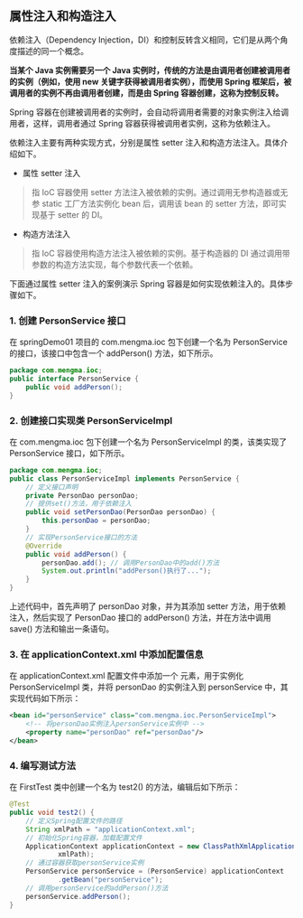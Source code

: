 ## 属性注入和构造注入

依赖注入（Dependency Injection，DI）和控制反转含义相同，它们是从两个角度描述的同一个概念。

**当某个 Java 实例需要另一个 Java 实例时，传统的方法是由调用者创建被调用者的实例（例如，使用 new 关键字获得被调用者实例），而使用 Spring 框架后，被调用者的实例不再由调用者创建，而是由 Spring 容器创建，这称为控制反转。**

Spring 容器在创建被调用者的实例时，会自动将调用者需要的对象实例注入给调用者，这样，调用者通过 Spring 容器获得被调用者实例，这称为依赖注入。

依赖注入主要有两种实现方式，分别是属性 setter 注入和构造方法注入。具体介绍如下。

- 属性 setter 注入

> 指 IoC 容器使用 setter 方法注入被依赖的实例。通过调用无参构造器或无参 static 工厂方法实例化 bean 后，调用该 bean 的 setter 方法，即可实现基于 setter 的 DI。

- 构造方法注入
> 指 IoC 容器使用构造方法注入被依赖的实例。基于构造器的 DI 通过调用带参数的构造方法实现，每个参数代表一个依赖。

下面通过属性 setter 注入的案例演示 Spring 容器是如何实现依赖注入的。具体步骤如下。

### 1. 创建 PersonService 接口
在 springDemo01 项目的 com.mengma.ioc 包下创建一个名为 PersonService 的接口，该接口中包含一个 addPerson() 方法，如下所示。
```java
package com.mengma.ioc;
public interface PersonService {
    public void addPerson();
}
```

### 2. 创建接口实现类 PersonServiceImpl
在 com.mengma.ioc 包下创建一个名为 PersonServiceImpl 的类，该类实现了 PersonService 接口，如下所示。
```java
package com.mengma.ioc;
public class PersonServiceImpl implements PersonService {
    // 定义接口声明
    private PersonDao personDao;
    // 提供set()方法，用于依赖注入
    public void setPersonDao(PersonDao personDao) {
        this.personDao = personDao;
    }
    // 实现PersonService接口的方法
    @Override
    public void addPerson() {
        personDao.add(); // 调用PersonDao中的add()方法
        System.out.println("addPerson()执行了...");
    }
}
```
上述代码中，首先声明了 personDao 对象，并为其添加 setter 方法，用于依赖注入，然后实现了 PersonDao 接口的 addPerson() 方法，并在方法中调用 save() 方法和输出一条语句。

### 3. 在 applicationContext.xml 中添加配置信息
在 applicationContext.xml 配置文件中添加一个 <bean> 元素，用于实例化 PersonServiceImpl 类，并将 personDao 的实例注入到 personService 中，其实现代码如下所示：
```xml
<bean id="personService" class="com.mengma.ioc.PersonServiceImpl">
    <!-- 将personDao实例注入personService实例中 -->
    <property name="personDao" ref="personDao"/>
</bean>
```

### 4. 编写测试方法
在 FirstTest 类中创建一个名为 test2() 的方法，编辑后如下所示：
```java
@Test
public void test2() {
    // 定义Spring配置文件的路径
    String xmlPath = "applicationContext.xml";
    // 初始化Spring容器，加载配置文件
    ApplicationContext applicationContext = new ClassPathXmlApplicationContext(
            xmlPath);
    // 通过容器获取personService实例
    PersonService personService = (PersonService) applicationContext
            .getBean("personService");
    // 调用personService的addPerson()方法
    personService.addPerson();
}
```


